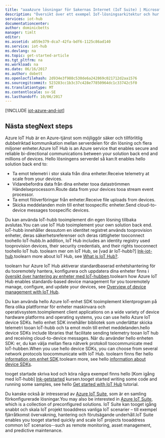 ```yaml
---
title: "aaaAzure lösningar för Sakernas Internet (IoT Suite) | Microsoft Docs"
description: "Översikt över ett exempel IoT-lösningsarkitektur och hur det relaterar toodevices, hello Azure IoT Hub-tjänsten, SDK: er för Azure IoT-enhet, SDK: er för Azure IoT-tjänsten och andra Azure-tjänster."
services: iot-hub
documentationcenter: 
author: dominicbetts
manager: timlt
editor: 
ms.assetid: a859e379-dca7-42fa-bdf6-1125c86ad140
ms.service: iot-hub
ms.devlang: na
ms.topic: get-started-article
ms.tgt_pltfrm: na
ms.workload: na
ms.date: 06/16/2017
ms.author: dobett
ms.openlocfilehash: 2d934e3f988c530de6a242869c021712d2aa1576
ms.sourcegitcommit: 523283cc1b3c37c428e77850964dc1c33742c5f0
ms.translationtype: MT
ms.contentlocale: sv-SE
ms.lasthandoff: 10/06/2017
---
```

[!INCLUDE [iot-azure-and-iot](../../includes/iot-azure-and-iot.md)]

## <a name="next-steps"></a><span data-ttu-id="c0540-103">Nästa steg</span><span class="sxs-lookup"><span data-stu-id="c0540-103">Next steps</span></span>

<span data-ttu-id="c0540-104">Azure IoT Hub är en Azure-tjänst som möjliggör säker och tillförlitlig dubbelriktad kommunikation mellan serverdelen för din lösning och flera miljoner enheter.</span><span class="sxs-lookup"><span data-stu-id="c0540-104">Azure IoT Hub is an Azure service that enables secure and reliable bi-directional communications between your solution back end and millions of devices.</span></span> <span data-ttu-id="c0540-105">Hello lösningens serverdel så kan:</span><span class="sxs-lookup"><span data-stu-id="c0540-105">It enables hello solution back end to:</span></span>

* <span data-ttu-id="c0540-106">Ta emot telemetri i stor skala från dina enheter.</span><span class="sxs-lookup"><span data-stu-id="c0540-106">Receive telemetry at scale from your devices.</span></span>
* <span data-ttu-id="c0540-107">Vidarebefordra data från dina enheter tooa dataströmmen Händelseprocessorn.</span><span class="sxs-lookup"><span data-stu-id="c0540-107">Route data from your devices tooa stream event processor.</span></span>
* <span data-ttu-id="c0540-108">Ta emot filöverföringar från enheter.</span><span class="sxs-lookup"><span data-stu-id="c0540-108">Receive file uploads from devices.</span></span>
* <span data-ttu-id="c0540-109">Skicka meddelanden moln till enhet toospecific enheter.</span><span class="sxs-lookup"><span data-stu-id="c0540-109">Send cloud-to-device messages toospecific devices.</span></span>

<span data-ttu-id="c0540-110">Du kan använda IoT-hubb tooimplement din egen lösning tillbaka avslutas.</span><span class="sxs-lookup"><span data-stu-id="c0540-110">You can use IoT Hub tooimplement your own solution back end.</span></span> <span data-ttu-id="c0540-111">IoT-hubb innehåller dessutom en identitet registret används tooprovision enheter, deras säkerhetsreferenser och deras rättigheter tooconnect toohello IoT-hubb.</span><span class="sxs-lookup"><span data-stu-id="c0540-111">In addition, IoT Hub includes an identity registry used tooprovision devices, their security credentials, and their rights tooconnect toohello IoT hub.</span></span> <span data-ttu-id="c0540-112">toolearn mer om IoT Hub, se [vad är IoT-hubb?] [lnk-iot-hub].</span><span class="sxs-lookup"><span data-stu-id="c0540-112">toolearn more about IoT Hub, see [What is IoT Hub?][lnk-iot-hub].</span></span>

<span data-ttu-id="c0540-113">toolearn hur Azure IoT Hub aktiverar standardbaserad enhetshantering för du tooremotely hantera, konfigurera och uppdatera dina enheter finns i [översikt över hantering av enheter med IoT-hubben][lnk-device-management].</span><span class="sxs-lookup"><span data-stu-id="c0540-113">toolearn how Azure IoT Hub enables standards-based device management for you tooremotely manage, configure, and update your devices, see [Overview of device management with IoT Hub][lnk-device-management].</span></span>

<span data-ttu-id="c0540-114">Du kan använda hello Azure IoT-enhet SDK tooimplement klientprogram på flera olika plattformar för enheter maskinvara och operativsystem.</span><span class="sxs-lookup"><span data-stu-id="c0540-114">tooimplement client applications on a wide variety of device hardware platforms and operating systems, you can use hello Azure IoT device SDKs.</span></span> <span data-ttu-id="c0540-115">hello enhet SDK innehåller bibliotek som underlättar skicka telemetri tooan IoT-hubb och ta emot moln till enhet meddelanden.</span><span class="sxs-lookup"><span data-stu-id="c0540-115">hello device SDKs include libraries that facilitate sending telemetry tooan IoT hub and receiving cloud-to-device messages.</span></span> <span data-ttu-id="c0540-116">När du använder hello enheten SDK: er, du kan välja mellan flera nätverk protokoll toocommunicate med IoT-hubben.</span><span class="sxs-lookup"><span data-stu-id="c0540-116">When you use hello device SDKs, you can choose from several network protocols toocommunicate with IoT Hub.</span></span> <span data-ttu-id="c0540-117">toolearn finns fler hello [information om enhet SDK][lnk-device-sdks].</span><span class="sxs-lookup"><span data-stu-id="c0540-117">toolearn more, see hello [information about device SDKs][lnk-device-sdks].</span></span>

<span data-ttu-id="c0540-118">tooget startade skriva kod och köra några exempel finns hello [Kom igång med IoT-hubb] [ lnk-getstarted] kursen.</span><span class="sxs-lookup"><span data-stu-id="c0540-118">tooget started writing some code and running some samples, see hello [Get started with IoT Hub][lnk-getstarted] tutorial.</span></span>

<span data-ttu-id="c0540-119">Du kanske också är intresserad av [Azure IoT Suite][lnk-iot-suite], som är en samling förkonfigurerade lösningar.</span><span class="sxs-lookup"><span data-stu-id="c0540-119">You may also be interested in [Azure IoT Suite][lnk-iot-suite], which is a collection of preconfigured solutions.</span></span> <span data-ttu-id="c0540-120">IoT Suite kan tooget igång snabbt och skala IoT projekt tooaddress vanliga IoT scenarier – till exempel fjärråtkomst övervakning, hantering och förutsägande underhåll.</span><span class="sxs-lookup"><span data-stu-id="c0540-120">IoT Suite enables you tooget started quickly and scale IoT projects tooaddress common IoT scenarios--such as remote monitoring, asset management, and predictive maintenance.</span></span>

[lnk-getstarted]: iot-hub-csharp-csharp-getstarted.md
[lnk-device-sdks]: https://github.com/Azure/azure-iot-sdks
[lnk-iot-hub]: iot-hub-what-is-iot-hub.md
[lnk-iot-suite]: https://azure.microsoft.com/documentation/suites/iot-suite/
[lnk-iotdev]: https://azure.microsoft.com/develop/iot/
[lnk-device-management]: iot-hub-device-management-overview.md
